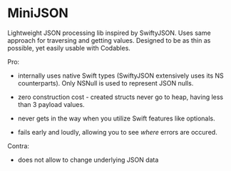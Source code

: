 # MiniJSON

Lightweight JSON processing lib inspired by SwiftyJSON. 
Uses same approach for traversing and getting values.
Designed to be as thin as possible, yet easily usable with Codables.

Pro:

+ internally uses native Swift types (SwiftyJSON extensively uses its NS counterparts). Only NSNull is used to represent JSON nulls.

+ zero construction cost - created structs never go to heap, having less than 3 payload values.

+ never gets in the way when you utilize Swift features like optionals.

+ fails early and loudly, allowing you to see *where* errors are occured.

Contra: 

- does not allow to change underlying JSON data